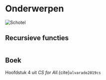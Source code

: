 # Onderwerpen

![Schotel](/images/saucer.png)

## Recursieve functies

```{tableofcontents}
```

## Boek

Hoofdstuk 4 uit *CS for All*.{cite}`alvarado2019cs`
